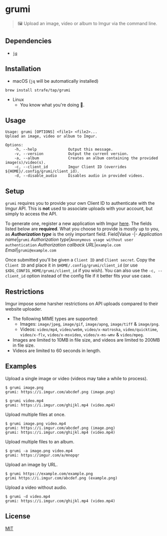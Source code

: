 # grumi
> 🖼️ Upload an image, video or album to Imgur via the command line.

## Dependencies
- [`jq`](https://stedolan.github.io/jq)

## Installation
- macOS (`jq` will be automatically installed)
```
brew install strafe/tap/grumi
```

- Linux
	- You know what you're doing :penguin:.

## Usage
```
Usage: grumi [OPTIONS] <file1> <file2>...
Upload an image, video or album to Imgur.

Options:
    -h, --help              Output this message.
    -v, --version           Output the current version.
    -a, --album             Creates an album containing the provided image(s)/video(s).
    -c, --client_id         Imgur Client ID (overrides ${HOME}/.config/grumi/client_id).
    -d, --disable_audio     Disables audio in provided videos.
```

## Setup
`grumi` requires you to provide your own Client ID to authenticate with the Imgur API. This is **not** used to associate uploads with your account, but simply to access the API.

To generate one, register a new application with Imgur [here](https://api.imgur.com/oauth2/addclient). The fields listed below are **required**. What you choose to provide is mostly up to you, as ***Authorization type*** is the only important field.
Field|Value
-|-
_Application name_|`grumi`
_Authorization type_|`Anonymous usage without user authentication`
_Authorization callback URL_|`example.com`
_Email_|`grumi@example.com`
<br>

Once submitted you'll be given a `Client ID` and `Client secret`. Copy the `Client ID` and place it in `$HOME/.config/grumi/client_id` (or use `$XDG_CONFIG_HOME/grumi/client_id` if you wish). You can also use the `-c, --client_id` option instead of the config file if it better fits your use case.

## Restrictions
Imgur impose some harsher restrictions on API uploads compared to their website uploader.
- The following MIME types are supported:
  - Images: `image/jpeg`, `image/gif`, `image/apng`, `image/tiff` & `image/png`.
  - Videos: `video/mp4`, `video/webm`, `video/x-matroska`, `video/quicktime`, `video/x-flv`, `video/x-msvideo`, `video/x-ms-wmv` & `video/mpeg`.
- Images are limited to 10MB in file size, and videos are limited to 200MB in file size.
- Videos are limited to 60 seconds in length.

## Examples
Upload a single image or video (videos may take a while to process).
```
$ grumi image.png
grumi: https://i.imgur.com/abcdef.png (image.png)

$ grumi video.mp4
grumi: https://i.imgur.com/ghijkl.mp4 (video.mp4)
```

Upload multiple files at once.
```
$ grumi image.png video.mp4
grumi: https://i.imgur.com/abcdef.png (image.png)
grumi: https://i.imgur.com/ghijkl.mp4 (video.mp4)
```

Upload multiple files to an album.
```
$ grumi -a image.png video.mp4
grumi: https://imgur.com/a/mnopqr
```

Upload an image by URL.
```
$ grumi https://example.com/example.png
grimi https://i.imgur.com/abcdef.png (example.png)
```

Upload a video without audio.
```
$ grumi -d video.mp4
grumi: https://i.imgur.com/ghijkl.mp4 (video.mp4)
```

## License
[MIT](LICENSE)
